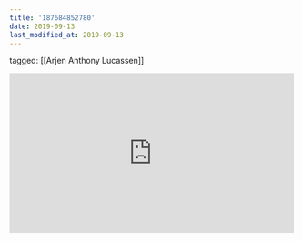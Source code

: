 ```yaml
---
title: '187684852780'
date: 2019-09-13
last_modified_at: 2019-09-13
---
```

tagged: [[Arjen Anthony Lucassen]]
<iframe allow="accelerometer; autoplay; clipboard-write; encrypted-media; gyroscope; picture-in-picture" allowfullscreen="" frameborder="0" height="281" id="youtube_iframe" src="https://www.youtube.com/embed/Wx3by7ZaaZA?feature=oembed&amp;enablejsapi=1&amp;origin=https://safe.txmblr.com&amp;wmode=opaque" width="500"></iframe>
